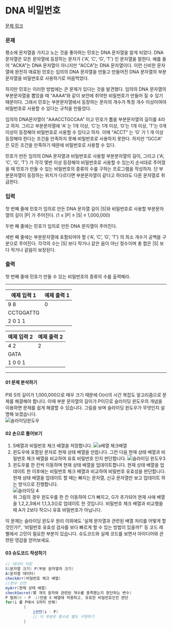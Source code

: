 # DNA 비밀번호

[문제 링크](https://www.acmicpc.net/problem/12891)

### 문제

평소에 문자열을 가지고 노는 것을 좋아하는 민호는 DNA 문자열을 알게 되었다. DNA 문자열은 모든 문자열에 등장하는 문자가 {‘A’, ‘C’, ‘G’, ‘T’} 인 문자열을 말한다. 예를 들어 “ACKA”는 DNA 문자열이 아니지만 “ACCA”는 DNA 문자열이다. 이런 신비한 문자열에 완전히 매료된 민호는 임의의 DNA 문자열을 만들고 만들어진 DNA 문자열의 부분문자열을 비밀번호로 사용하기로 마음먹었다.

하지만 민호는 이러한 방법에는 큰 문제가 있다는 것을 발견했다. 임의의 DNA 문자열의 부분문자열을 뽑았을 때 “AAAA”와 같이 보안에 취약한 비밀번호가 만들어 질 수 있기 때문이다. 그래서 민호는 부분문자열에서 등장하는 문자의 개수가 특정 개수 이상이여야 비밀번호로 사용할 수 있다는 규칙을 만들었다.

임의의 DNA문자열이 “AAACCTGCCAA” 이고 민호가 뽑을 부분문자열의 길이를 4라고 하자. 그리고 부분문자열에 ‘A’ 는 1개 이상, ‘C’는 1개 이상, ‘G’는 1개 이상, ‘T’는 0개 이상이 등장해야 비밀번호로 사용할 수 있다고 하자. 이때 “ACCT” 는 ‘G’ 가 1 개 이상 등장해야 한다는 조건을 만족하지 못해 비밀번호로 사용하지 못한다. 하지만 “GCCA” 은 모든 조건을 만족하기 때문에 비밀번호로 사용할 수 있다.

민호가 만든 임의의 DNA 문자열과 비밀번호로 사용할 부분분자열의 길이, 그리고 {‘A’, ‘C’, ‘G’, ‘T’} 가 각각 몇번 이상 등장해야 비밀번호로 사용할 수 있는지 순서대로 주어졌을 때 민호가 만들 수 있는 비밀번호의 종류의 수를 구하는 프로그램을 작성하자. 단 부분문자열이 등장하는 위치가 다르다면 부분문자열이 같다고 하더라도 다른 문자열로 취급한다.

### 입력

첫 번째 줄에 민호가 임의로 만든 DNA 문자열 길이 |S|와 비밀번호로 사용할 부분문자열의 길이 |P| 가 주어진다. (1 ≤ |P| ≤ |S| ≤ 1,000,000)

두번 째 줄에는 민호가 임의로 만든 DNA 문자열이 주어진다.

세번 째 줄에는 부분문자열에 포함되어야 할 {‘A’, ‘C’, ‘G’, ‘T’} 의 최소 개수가 공백을 구분으로 주어진다. 각각의 수는 |S| 보다 작거나 같은 음이 아닌 정수이며 총 합은 |S| 보다 작거나 같음이 보장된다.

### 출력

첫 번째 줄에 민호가 만들 수 있는 비밀번호의 종류의 수를 출력해라.

***

<table class="table">
        <thead><tr>
<th>예제 입력 1</th>
<th>예제 출력 1</th>
</tr>
</thead>
        <tbody><tr>
<td>9 8</td>
<td>0</td>
</tr>
<tr>
<td>CCTGGATTG</td>
</tr>
<tr>
<td>2 0 1 1</td>
</tr>
</tbody>
      </table>

<table class="table">
        <thead><tr>
<th>예제 입력 2</th>
<th>예제 출력 2</th>
</tr>
</thead>
        <tbody><tr>
<td>4 2</td>
<td>2</td>
</tr>
<tr>
<td>GATA</td>
</tr>
<tr>
<td>1 0 0 1</td>
</tr>
</tbody>
      </table>

___

#### 01 문제 분석하기
P와 S의 길이가 1,000,000으로 매우 크기 때문에 O(n)의 시간 복잡도 알고리즘으로 문제를 해결해야 합니다. 이때 부분 문자열의 길이가 P이므로 슬라이딩 윈도우의 개념을 이용하면 문제를 쉽게 해결할 수 있습니다. 그림을 보며 슬라이딩 윈도우가 무엇인지 설명해 보겠습니다.  
![슬라이딩윈도우](https://github.com/leesulgi66/Algorithm/assets/107823688/e583555d-53d2-4750-aa78-469247150770)

#### 02 손으로 풀어보기
1. S배열과 비밀번호 체크 배열을 저장합니다.
   ![s배열 체크배열](https://github.com/leesulgi66/Algorithm/assets/107823688/40dcf3bb-3bc7-4e4c-b6d4-1e10ba376f0b)   
2. 윈도우에 포함된 문자로 현재 상태 배열을 만듭니다. 그런 다음 현재 상태 배열과 비밀번호 체크 배열을 비교하여 유효 비밀번호 인지 판단합니다.
   ![슬라이딩 윈도우3](https://github.com/leesulgi66/Algorithm/assets/107823688/66606ab1-7966-450a-bd93-a3a02cf2c63d)       
3. 윈도우를 한 칸씩 이동하며 현재 상태 배열을 업데이트합니다. 현재 상태 배열을 업데이트 한 이후에는 비밀번호 체크 배열과 비교하여 비밀번호 유효성을 판단합니다. 현재 상태 배열을 업데이트 할 때는 빠지는 문자열, 신규 문자열만 보고 업데이트 하는 방식으로 진행합니다.  
   ![슬라이딩 4](https://github.com/leesulgi66/Algorithm/assets/107823688/4fa19234-d4cc-483a-87f3-687e7c6373d1)  
위 그림의 경우 윈도우를 한 칸 이동하여 C가 빠지고, G가 추가되어 현재 사애 배열을 1,2,2,3에서 1,1,3,3으로 업데이트 한 것입니다. 비밀번호 체크 배열과 비교했을 때 A가 2보다 작으니 유효 비밀번호가 아닙니다.

이 문제는 슬라이딩 윈도우 원리 이외에도 '실제 문자열과 관련된 배열 처리를 어떻게 할 것인가?', '비밀번호 유효성 검사를 보다 빠르게 할 수 있는 방법이 있을까?' 등 코드 레벨에서 고민이 필요한 부분이 있습니다. 슈도코드와 실제 코드를 보면서 아이디어와 관련된 영감을 얻어보세요.

#### 03 슈도코드 작성하기
```java
// 데이터 저장
S(문자열 크기) P(부분 문자열의 크기)
A(문자열 데이터)
checkArr(비밀번호 체크 배열)
//변수 선언
myArr(현재 상태 배열)
checkSecret(몇 개의 문자와 관련된 개수를 충족했는지 판단하는 변수)
P 범위(0 ~ P -1)만큼 S 배열에 적용하고, 유효한 비밀번호인진 판단
for(i 를 P에서 S까지 반복)
        {
            j선언(i - P)
            // 이 부분은 함수로 별도 구현하기
        }
```
